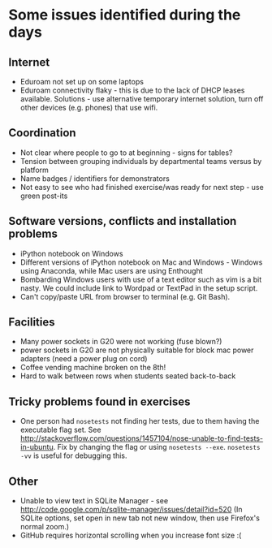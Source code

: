 # Some issues identified during the days

## Internet
* Eduroam not set up on some laptops
* Eduroam connectivity flaky - this is due to the lack of DHCP leases available. Solutions - use alternative temporary internet solution, turn off other devices (e.g. phones) that use wifi.

## Coordination
* Not clear where people to go to at beginning - signs for tables?
* Tension between grouping individuals by departmental teams versus by platform
* Name badges / identifiers for demonstrators
* Not easy to see who had finished exercise/was ready for next step - use green post-its

## Software versions, conflicts and installation problems
* iPython notebook on Windows
* Different versions of iPython notebook on Mac and Windows - Windows using Anaconda, while Mac users are using Enthought
* Bombarding Windows users with use of a text editor such as vim is a bit nasty.  We could include link to Wordpad or TextPad in the setup script.
* Can't copy/paste URL from browser to terminal (e.g. Git Bash).

## Facilities 
* Many power sockets in G20 were not working (fuse blown?)
* power sockets in G20 are not physically suitable for block mac power adapters (need a power plug on cord)
* Coffee vending machine broken on the 8th!
* Hard to walk between rows when students seated back-to-back

## Tricky problems found in exercises
* One person had `nosetests` not finding her tests, due to them having the executable flag set.  See http://stackoverflow.com/questions/1457104/nose-unable-to-find-tests-in-ubuntu.  Fix by changing the flag or using `nosetests --exe`.  `nosetests -vv` is useful for debugging this.

## Other
* Unable to view text in SQLite Manager - see http://code.google.com/p/sqlite-manager/issues/detail?id=520 (In SQLite options, set open in new tab not new window, then use Firefox's normal zoom.)
* GitHub requires horizontal scrolling when you increase font size :(
